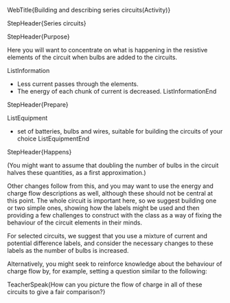 WebTitle{Building and describing series circuits(Activity)}

StepHeader{Series circuits}

StepHeader{Purpose}

Here you will want to concentrate on what is happening in the resistive elements of the circuit when bulbs are added to the circuits.

ListInformation
- Less current passes through the elements.
- The energy of each chunk of current is decreased.
ListInformationEnd

StepHeader{Prepare}

ListEquipment
- set of batteries, bulbs and wires, suitable for building the circuits of your choice
ListEquipmentEnd

StepHeader{Happens}

(You might want to assume that doubling the number of bulbs in the circuit halves these quantities, as a first approximation.)

Other changes follow from this, and you may want to use the energy and charge flow descriptions as well, although these should not be central at this point. The whole circuit is important here, so we suggest building one or two simple ones, showing how the labels might be used and then providing a few challenges to construct with the class as a way of fixing the behaviour of the circuit elements in their minds.

For selected circuits, we suggest that you use a mixture of current and potential difference labels, and consider the necessary changes to these labels as the number of bulbs is increased.

Alternatively, you might seek to reinforce knowledge about the behaviour of charge flow by, for example, setting a question similar to the following:

TeacherSpeak{How can you picture the flow of charge in all of these circuits to give a fair comparison?}


